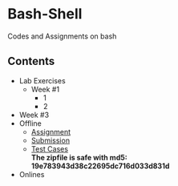 # Bash-Shell
Codes and Assignments on bash

## Contents
- Lab Exercises
  - Week #1
    - 1
    - 2
 - Week #3
- Offline
  - [Assignment](/Offline/Bash%20Scripting%20Assignment_%20Autograder%20Design.pdf)
  - [Submission](/Offline/autograder.sh)
  - [Test Cases](/Offline/test-cases.zip) \
  **The zipfile is safe with md5: 19e783943d38c22695dc716d033d831d**
- Onlines